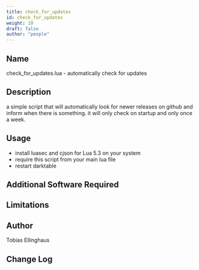 ```yaml
---
title: check_for_updates
id: check_for_updates
weight: 10
draft: false
author: "people"
---
```


## Name

check_for_updates.lua - automatically check for updates

## Description

a simple script that will automatically look for newer releases on github and inform
when there is something. it will only check on startup and only once a week.

## Usage

* install luasec and cjson for Lua 5.3 on your system
* require this script from your main lua file
* restart darktable

## Additional Software Required


## Limitations


## Author

Tobias Ellinghaus

## Change Log
